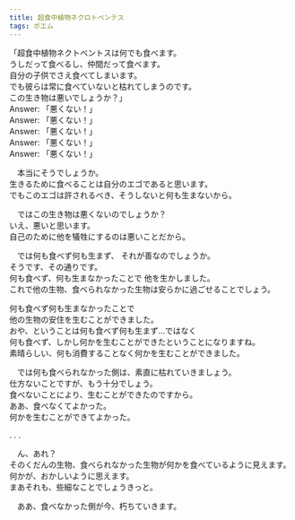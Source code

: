 ```yaml
---
title: 超食中植物ネクロトペンテス
tags: ポエム
---
```


「超食中植物ネクトベントスは何でも食べます。  
  うしだって食べるし、仲間だって食べます。  
  自分の子供でさえ食べてしまいます。  
  でも彼らは常に食べていないと枯れてしまうのです。  
  この生き物は悪いでしょうか？」  
Answer: 「悪くない！」  
Answer: 「悪くない！」  
Answer: 「悪くない！」  
Answer: 「悪くない！」  
Answer: 「悪くない！」


　本当にそうでしょうか。  
生きるために食べることは自分のエゴであると思います。  
でもこのエゴは許されるべき、そうしないと何も生まないから。

　ではこの生き物は悪くないのでしょうか？  
いえ、悪いと思います。  
自己のために他を犠牲にするのは悪いことだから。

　では何も食べず何も生まず、
それが善なのでしょうか。  
そうです、その通りです。  
何も食べず、何も生まなかったことで
他を生かしました。  
これで他の生物、食べられなかった生物は安らかに過ごせることでしょう。

何も食べず何も生まなかったことで  
他の生物の安住を生むことができました。  
おや、ということは何も食べず何も生まず…ではなく  
何も食べず、しかし何かを生むことができたということになりますね。  
素晴らしい、何も消費することなく何かを生むことができました。


　では何も食べられなかった側は、素直に枯れていきましょう。  
仕方ないことですが、もう十分でしょう。  
食べないことにより、生むことができたのですから。  
ああ、食べなくてよかった。  
何かを生むことができてよかった。

.
.
.

　ん、あれ？  
そのくだんの生物、食べられなかった生物が何かを食べているように見えます。  
何かが、おかしいように思えます。  
まあそれも、些細なことでしょうきっと。


　ああ、食べなかった側が今、朽ちていきます。
